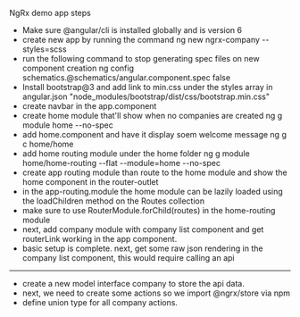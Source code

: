 
NgRx demo app steps

- Make sure @angular/cli is installed globally and is version 6
- create new app by running the command
  ng new ngrx-company --styles=scss
- run the following command to stop generating spec files on new component creation
  ng config schematics.@schematics/angular.component.spec false
- Install bootstrap@3 and add link to min.css under the styles array in angular.json
  "node_modules/bootstrap/dist/css/bootstrap.min.css"
- create navbar in the app.component
- create home module that'll show when no companies are created
  ng g module home --no-spec
- add home.component and have it display soem welcome message
  ng g c home/home
- add home routing module under the home folder
  ng g module home/home-routing --flat --module=home --no-spec
- create app routing module than route to the home module and show the home component in the router-outlet
- in the app-routing.module the home module can be lazily loaded using the loadChildren method on the Routes collection
- make sure to use RouterModule.forChild(routes) in the home-routing module
- next, add company module with company list component and get routerLink working in the app component.
- basic setup is complete. next, get some raw json rendering in the company list component, this would require calling an api

----

- create a new model interface company to store the api data.
- next, we need to create some actions so we import @ngrx/store via npm
- define union type for all company actions.
